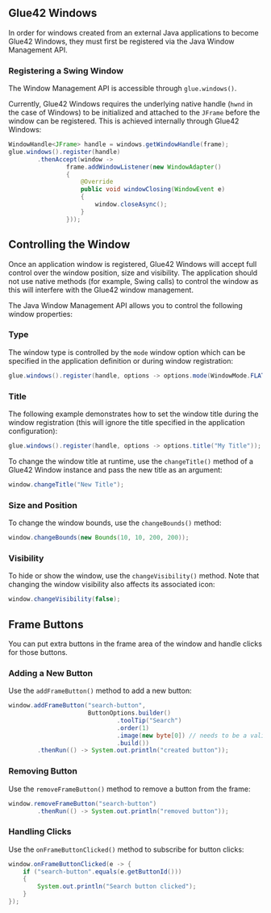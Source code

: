 ## Glue42 Windows

In order for windows created from an external Java applications to become Glue42 Windows, they must first be registered via the Java Window Management API.

### Registering a Swing Window

The Window Management API is accessible through `glue.windows()`.

Currently, Glue42 Windows requires the underlying native handle (`hwnd` in the case of Windows) to be initialized and attached to the `JFrame` before the window can be registered. This is achieved internally through Glue42 Windows:

``` java
WindowHandle<JFrame> handle = windows.getWindowHandle(frame); 
glue.windows().register(handle) 
        .thenAccept(window ->
                frame.addWindowListener(new WindowAdapter()
                {
                    @Override
                    public void windowClosing(WindowEvent e)
                    {
                        window.closeAsync(); 
                    }
                }));
```

## Controlling the Window

Once an application window is registered, Glue42 Windows will accept full control over the window position, size and visibility. The application should not use native methods (for example, Swing calls) to control the window as this will interfere with the Glue42 window management.

The Java Window Management API allows you to control the following window properties:

### Type

The window type is controlled by the `mode` window option which can be specified in the application definition or during window registration:

``` java
glue.windows().register(handle, options -> options.mode(WindowMode.FLAT));
```

### Title

The following example demonstrates how to set the window title during the window registration (this will ignore the title specified in the application configuration):

```java
glue.windows().register(handle, options -> options.title("My Title"));
```

To change the window title at runtime, use the `changeTitle()` method of a Glue42 Window instance and pass the new title as an argument:

```java
window.changeTitle("New Title");
```

### Size and Position

To change the window bounds, use the `changeBounds()` method:

``` java
window.changeBounds(new Bounds(10, 10, 200, 200));
```

### Visibility

To hide or show the window, use the `changeVisibility()` method. Note that changing the window visibility also affects its associated icon:

``` java
window.changeVisibility(false);
```

## Frame Buttons

You can put extra buttons in the frame area of the window and handle clicks for those buttons.

### Adding a New Button

Use the `addFrameButton()` method to add a new button:

``` java
window.addFrameButton("search-button",
                      ButtonOptions.builder()
                              .toolTip("Search")
                              .order(1)
                              .image(new byte[0]) // needs to be a valid image
                              .build())
        .thenRun(() -> System.out.println("created button"));
```

### Removing Button

Use the `removeFrameButton()` method to remove a button from the frame:

``` java
window.removeFrameButton("search-button")
        .thenRun(() -> System.out.println("removed button"));
```

### Handling Clicks

Use the `onFrameButtonClicked()` method to subscribe for button clicks:

``` java
window.onFrameButtonClicked(e -> {
    if ("search-button".equals(e.getButtonId()))
    {
        System.out.println("Search button clicked");
    }
});
``` 